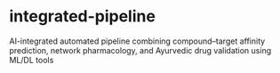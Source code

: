 # integrated-pipeline
AI-integrated automated pipeline combining compound–target affinity prediction, network pharmacology, and Ayurvedic drug validation using ML/DL tools
